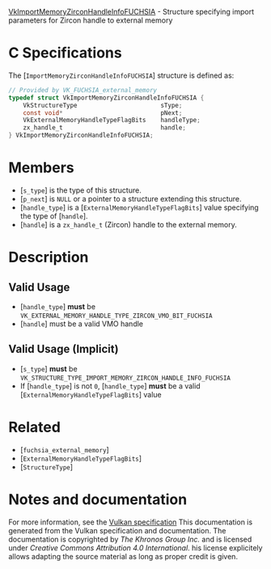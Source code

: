 [VkImportMemoryZirconHandleInfoFUCHSIA](https://www.khronos.org/registry/vulkan/specs/1.3-extensions/man/html/VkImportMemoryZirconHandleInfoFUCHSIA.html) - Structure specifying import parameters for Zircon handle to external memory

# C Specifications
The [`ImportMemoryZirconHandleInfoFUCHSIA`] structure is defined as:
```c
// Provided by VK_FUCHSIA_external_memory
typedef struct VkImportMemoryZirconHandleInfoFUCHSIA {
    VkStructureType                       sType;
    const void*                           pNext;
    VkExternalMemoryHandleTypeFlagBits    handleType;
    zx_handle_t                           handle;
} VkImportMemoryZirconHandleInfoFUCHSIA;
```

# Members
- [`s_type`] is the type of this structure.
- [`p_next`] is `NULL` or a pointer to a structure extending this structure.
- [`handle_type`] is a [`ExternalMemoryHandleTypeFlagBits`] value specifying the type of [`handle`].
- [`handle`] is a `zx_handle_t` (Zircon) handle to the external memory.

# Description
## Valid Usage
-  [`handle_type`] **must**  be `VK_EXTERNAL_MEMORY_HANDLE_TYPE_ZIRCON_VMO_BIT_FUCHSIA`
-  [`handle`] must be a valid VMO handle

## Valid Usage (Implicit)
-  [`s_type`] **must**  be `VK_STRUCTURE_TYPE_IMPORT_MEMORY_ZIRCON_HANDLE_INFO_FUCHSIA`
-    If [`handle_type`] is not `0`, [`handle_type`] **must**  be a valid [`ExternalMemoryHandleTypeFlagBits`] value

# Related
- [`fuchsia_external_memory`]
- [`ExternalMemoryHandleTypeFlagBits`]
- [`StructureType`]

# Notes and documentation
For more information, see the [Vulkan specification](https://www.khronos.org/registry/vulkan/specs/1.3-extensions/html/vkspec.html)
This documentation is generated from the Vulkan specification and documentation.
The documentation is copyrighted by *The Khronos Group Inc.* and is licensed under *Creative Commons Attribution 4.0 International*.
his license explicitely allows adapting the source material as long as proper credit is given.
        